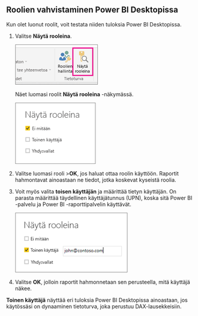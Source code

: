 ## <a name="validate-the-roles-within-power-bi-desktop"></a>Roolien vahvistaminen Power BI Desktopissa
Kun olet luonut roolit, voit testata niiden tuloksia Power BI Desktopissa.

1. Valitse **Näytä rooleina**. 

    ![](./media/rls-desktop-view-as-roles/powerbi-desktop-rls-view-as-roles.png)

    Näet luomasi roolit **Näytä rooleina** -näkymässä.

    ![](./media/rls-desktop-view-as-roles/powerbi-desktop-rls-view-as-roles-dialog.png)

3. Valitse luomasi rooli >**OK**, jos haluat ottaa roolin käyttöön. Raportit hahmontavat ainoastaan ne tiedot, jotka koskevat kyseistä roolia. 

4. Voit myös valita **toisen käyttäjän** ja määrittää tietyn käyttäjän. On parasta määrittää täydellinen käyttäjätunnus (UPN), koska sitä Power BI -palvelu ja Power BI -raporttipalvelin käyttävät.

    ![](./media/rls-desktop-view-as-roles/powerbi-desktop-rls-other-user.png)

1. Valitse **OK**, jolloin raportit hahmonnetaan sen perusteella, mitä käyttäjä näkee. 

**Toinen käyttäjä** näyttää eri tuloksia Power BI Desktopissa ainoastaan, jos käytössäsi on dynaaminen tietoturva, joka perustuu DAX-lausekkeisiin. 

